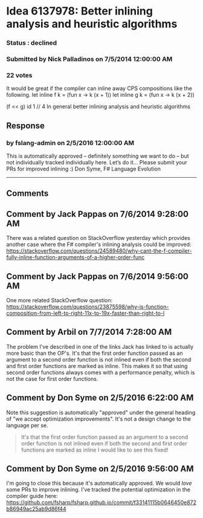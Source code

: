 # Idea 6137978: Better inlining analysis and heuristic algorithms #

### Status : declined

### Submitted by Nick Palladinos on 7/5/2014 12:00:00 AM

### 22 votes

It would be great if the compiler can inline away CPS compositions like the following.
let inline f k = (fun x -> k (x + 1))
let inline g k = (fun x -> k (x + 2))

(f << g) id 1 // 4
In general better inlining analysis and heuristic algorithms



## Response 
### by fslang-admin on 2/5/2016 12:00:00 AM

This is automatically approved – definitely something we want to do – but not individually tracked individually here. Let’s do it… Please submit your PRs for improved inlining :)
Don Syme, F# Language Evolution

------------------------
## Comments


## Comment by Jack Pappas on 7/6/2014 9:28:00 AM
There was a related question on StackOverflow yesterday which provides another case where the F# compiler's inlining analysis could be improved: https://stackoverflow.com/questions/24589480/why-cant-the-f-compiler-fully-inline-function-arguments-of-a-higher-order-func


## Comment by Jack Pappas on 7/6/2014 9:56:00 AM
One more related StackOverflow question: https://stackoverflow.com/questions/23875598/why-is-function-composition-from-left-to-right-11x-to-19x-faster-than-right-to-l


## Comment by Arbil on 7/7/2014 7:28:00 AM
The problem I've described in one of the links Jack has linked to is actually more basic than the OP's. It's that the first order function passed as an argument to a second order function is not inlined even if both the second and first order functions are marked as inline. This makes it so that using second order functions always comes with a performance penalty, which is not the case for first order functions.


## Comment by Don Syme on 2/5/2016 6:22:00 AM
Note this suggestion is automatically "approved" under the general heading of "we accept optimization improvements". It's not a design change to the language per se.
> It's that the first order function passed as an argument to a second order function is not inlined even if both the second and first order functions are marked as inline
I would like to see this fixed!


## Comment by Don Syme on 2/5/2016 9:56:00 AM
I'm going to close this because it's automatically approved.
We would _love_ some PRs to improve inlining.
I've tracked the potential optimization in the compiler guide here: https://github.com/fsharp/fsharp.github.io/commit/f33141115b0646450e872b86949ac25ab9d86f44

